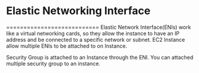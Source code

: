 # Elastic Networking Interface
===========================
Elastic Network Interface(ENIs) work like a virtual networking cards, so they allow the instance to have an IP address and be connected to a specific network or subnet.
EC2 Instance allow multiple ENIs to be attached to on Instance.

Security Group is attached to an Instance through the ENI. You can attached multiple security group to an instance.
